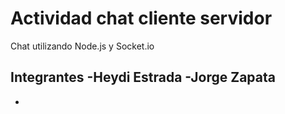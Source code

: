 # Actividad chat cliente servidor 

Chat utilizando Node.js y Socket.io

Integrantes 
-Heydi Estrada
-Jorge Zapata
-
-
